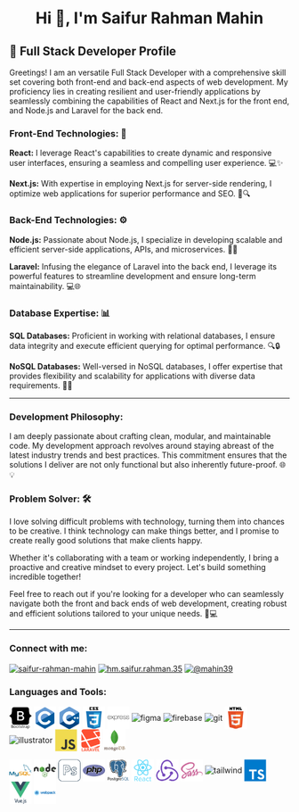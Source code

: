 <h1 align="center">Hi 👋, I'm Saifur Rahman Mahin</h1>




 ## 🚀 Full Stack Developer Profile

Greetings! I am an versatile Full Stack Developer with a comprehensive skill set covering both front-end and back-end aspects of web development. My proficiency lies in creating resilient and user-friendly applications by seamlessly combining the capabilities of React and Next.js for the front end, and Node.js and Laravel for the back end.


### Front-End Technologies: 🌟

**React:** I leverage React's capabilities to create dynamic and responsive user interfaces, ensuring a seamless and compelling user experience. 💻✨

**Next.js:** With expertise in employing Next.js for server-side rendering, I optimize web applications for superior performance and SEO. 🚀🔍


### Back-End Technologies: ⚙️

**Node.js:** Passionate about Node.js, I specialize in developing scalable and efficient server-side applications, APIs, and microservices. 🚀🔧

**Laravel:** Infusing the elegance of Laravel into the back end, I leverage its powerful features to streamline development and ensure long-term maintainability. 💻🌐


### Database Expertise: 📊

**SQL Databases:** Proficient in working with relational databases, I ensure data integrity and execute efficient querying for optimal performance. 🔍🔒

**NoSQL Databases:** Well-versed in NoSQL databases, I offer expertise that provides flexibility and scalability for applications with diverse data requirements. 🔄🚀

---

### Development Philosophy:

I am deeply passionate about crafting clean, modular, and maintainable code. My development approach revolves around staying abreast of the latest industry trends and best practices. This commitment ensures that the solutions I deliver are not only functional but also inherently future-proof. 🌐💡

### Problem Solver: 🛠️
I love solving difficult problems with technology, turning them into chances to be creative. I think technology can make things better, and I promise to create really good solutions that make clients happy.



Whether it's collaborating with a team or working independently, I bring a proactive and creative mindset to every project. Let's build something incredible together!

Feel free to reach out if you're looking for a developer who can seamlessly navigate both the front and back ends of web development, creating robust and efficient solutions tailored to your unique needs. 🚀💻


---
<h3 align="left">Connect with me:</h3>
<p align="left">
<a href="https://linkedin.com/in/saifur-rahman-mahin" target="blank"><img align="center" src="https://raw.githubusercontent.com/rahuldkjain/github-profile-readme-generator/master/src/images/icons/Social/linked-in-alt.svg" alt="saifur-rahman-mahin" height="30" width="40" /></a>
<a href="https://fb.com/saifur.rahman.mahin.m" target="blank"><img align="center" src="https://raw.githubusercontent.com/rahuldkjain/github-profile-readme-generator/master/src/images/icons/Social/facebook.svg" alt="hm.saifur.rahman.35" height="30" width="40" /></a>
<a href="https://saifur-rahman-mahin.hashnode.dev" target="blank"><img align="center" src="https://raw.githubusercontent.com/rahuldkjain/github-profile-readme-generator/master/src/images/icons/Social/hashnode.svg" alt="@mahin39" height="30" width="40" /></a>
</p>


<h3 align="left">Languages and Tools:</h3>

<p align="left"> 
<a><img align="center" src="https://raw.githubusercontent.com/devicons/devicon/master/icons/bootstrap/bootstrap-plain-wordmark.svg" alt="bootstrap" width="40" height="40"/> </a>    <a> <img align="center" src="https://raw.githubusercontent.com/devicons/devicon/master/icons/c/c-original.svg" alt="c" width="40" height="40"/> </a>  <a><img align="center" src="https://raw.githubusercontent.com/devicons/devicon/master/icons/cplusplus/cplusplus-original.svg" alt="cplusplus" width="40" height="40"/> </a>   <a><img align="center"  src="https://raw.githubusercontent.com/devicons/devicon/master/icons/css3/css3-original-wordmark.svg" alt="css3" width="40" height="40"/> </a>   <a><img align="center" src="https://raw.githubusercontent.com/devicons/devicon/master/icons/express/express-original-wordmark.svg" alt="express" width="40" height="40"/> </a>   <a><img align="center" src="https://www.vectorlogo.zone/logos/figma/figma-icon.svg" alt="figma" width="40" height="40"/> </a>   <a><img align="center" src="https://www.vectorlogo.zone/logos/firebase/firebase-icon.svg" alt="firebase" width="40" height="40"/> </a>    <a><img align="center" src="https://www.vectorlogo.zone/logos/git-scm/git-scm-icon.svg" alt="git" width="40" height="40"/> </a 
 <a><img align="center" src="https://raw.githubusercontent.com/devicons/devicon/master/icons/html5/html5-original-wordmark.svg" alt="html5" width="40" height="40"/> </a>   <a><img align="center" src="https://www.vectorlogo.zone/logos/adobe_illustrator/adobe_illustrator-icon.svg" alt="illustrator" width="40" height="40"/> </a>    <a><img align="center" src="https://raw.githubusercontent.com/devicons/devicon/master/icons/javascript/javascript-original.svg" alt="javascript" width="40" height="40"/> </a>   <a><img align="center" src="https://raw.githubusercontent.com/devicons/devicon/master/icons/laravel/laravel-plain-wordmark.svg" alt="laravel" width="40" height="40"/> </a>    <a><img align="center" src="https://raw.githubusercontent.com/devicons/devicon/master/icons/mongodb/mongodb-original-wordmark.svg" alt="mongodb" width="40" height="40"/> </a>   

 
 <a><img align="center" src="https://raw.githubusercontent.com/devicons/devicon/master/icons/mysql/mysql-original-wordmark.svg" alt="mysql" width="40" height="40"/> </a>    <a><img align="center" src="https://raw.githubusercontent.com/devicons/devicon/master/icons/nodejs/nodejs-original-wordmark.svg" alt="nodejs" width="40" height="40"/> </a>    <a><img align="center" src="https://raw.githubusercontent.com/devicons/devicon/master/icons/photoshop/photoshop-line.svg" alt="photoshop" width="40" height="40"/> </a>    <a><img align="center" src="https://raw.githubusercontent.com/devicons/devicon/master/icons/php/php-original.svg" alt="php" width="40" height="40"/> </a>   <a><img align="center" src="https://raw.githubusercontent.com/devicons/devicon/master/icons/postgresql/postgresql-original-wordmark.svg" alt="postgresql" width="40" height="40"/> </a>  <a><img align="center" src="https://raw.githubusercontent.com/devicons/devicon/master/icons/react/react-original-wordmark.svg" alt="react" width="40" height="40"/> </a>  <a><img align="center" src="https://raw.githubusercontent.com/devicons/devicon/master/icons/redux/redux-original.svg" alt="redux" width="40" height="40"/> </a>    <a><img align="center" src="https://raw.githubusercontent.com/devicons/devicon/master/icons/sass/sass-original.svg" alt="sass" width="40" height="40"/> </a>   <a><img align="center" src="https://www.vectorlogo.zone/logos/tailwindcss/tailwindcss-icon.svg" alt="tailwind" width="40" height="40"/> </a>   <a><img align="center" src="https://raw.githubusercontent.com/devicons/devicon/master/icons/typescript/typescript-original.svg" alt="typescript" width="40" height="40"/> </a>   <a><img align="center" src="https://raw.githubusercontent.com/devicons/devicon/master/icons/vuejs/vuejs-original-wordmark.svg" alt="vuejs" width="40" height="40"/> </a>   <a><img align="center" src="https://raw.githubusercontent.com/devicons/devicon/d00d0969292a6569d45b06d3f350f463a0107b0d/icons/webpack/webpack-original-wordmark.svg" alt="webpack" width="40" height="40"/> </a>  </p>
